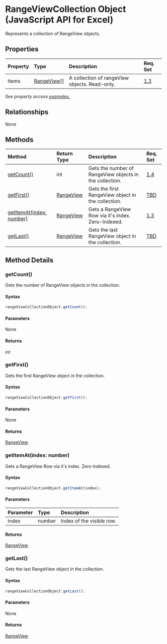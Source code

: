 # RangeViewCollection Object (JavaScript API for Excel)

Represents a collection of RangeView objects.

## Properties

| Property	   | Type	|Description| Req. Set|
|:---------------|:--------|:----------|:----|
|items|[RangeView[]](rangeview.md)|A collection of rangeView objects. Read-only.|[1.3](../requirement-sets/excel-api-requirement-sets.md)|

_See property access [examples.](#property-access-examples)_

## Relationships
None


## Methods

| Method		   | Return Type	|Description| Req. Set|
|:---------------|:--------|:----------|:----|
|[getCount()](#getcount)|int|Gets the number of RangeView objects in the collection.|[1.4](../requirement-sets/excel-api-requirement-sets.md)|
|[getFirst()](#getfirst)|[RangeView](rangeview.md)|Gets the first RangeView object in the collection.|[TBD](../requirement-sets/excel-api-requirement-sets.md)|
|[getItemAt(index: number)](#getitematindex-number)|[RangeView](rangeview.md)|Gets a RangeView Row via it's index. Zero-Indexed.|[1.3](../requirement-sets/excel-api-requirement-sets.md)|
|[getLast()](#getlast)|[RangeView](rangeview.md)|Gets the last RangeView object in the collection.|[TBD](../requirement-sets/excel-api-requirement-sets.md)|

## Method Details


### getCount()
Gets the number of RangeView objects in the collection.

#### Syntax
```js
rangeViewCollectionObject.getCount();
```

#### Parameters
None

#### Returns
int

### getFirst()
Gets the first RangeView object in the collection.

#### Syntax
```js
rangeViewCollectionObject.getFirst();
```

#### Parameters
None

#### Returns
[RangeView](rangeview.md)

### getItemAt(index: number)
Gets a RangeView Row via it's index. Zero-Indexed.

#### Syntax
```js
rangeViewCollectionObject.getItemAt(index);
```

#### Parameters
| Parameter	   | Type	|Description|
|:---------------|:--------|:----------|
|index|number|Index of the visible row.|

#### Returns
[RangeView](rangeview.md)

### getLast()
Gets the last RangeView object in the collection.

#### Syntax
```js
rangeViewCollectionObject.getLast();
```

#### Parameters
None

#### Returns
[RangeView](rangeview.md)
